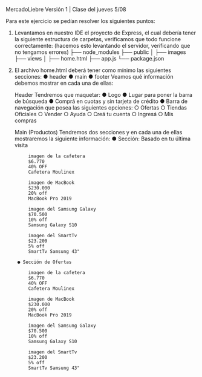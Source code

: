 MercadoLiebre Versión 1 | Clase del jueves 5/08

Para este ejercicio se pedían resolver los siguientes puntos:

1) Levantamos en nuestro IDE el proyecto de Express, el cual debería tener la siguiente estructura de carpetas, verificamos que
todo funcione correctamente: (hacemos esto levantando el servidor, verificando que no
tengamos errores)
├── node_modules
├── public
│
├── images
├── views
│
├── home.html
├── app.js
└── package.json

2) El archivo home.html deberá tener como mínimo las siguientes secciones:
    ● header
    ● main
    ● footer
Veamos qué información debemos mostrar en cada una de ellas:

    Header
    Tendremos que maquetar:
        ● Logo
        ● Lugar para poner la barra de búsqueda
        ● Comprá en cuotas y sin tarjeta de crédito
        ● Barra de navegación que posea las siguientes opciones:
            ○ Ofertas
            ○ Tiendas Oficiales
            ○ Vender
            ○ Ayuda
            ○ Creá tu cuenta
            ○ Ingresá
            ○ Mis compras

    Main (Productos)
    Tendremos dos secciones y en cada una de ellas mostraremos la siguiente información:
        ● Sección: Basado en tu última visita
            
            imagen de la cafetera
            $6.770
            40% OFF
            Cafetera Moulinex

            imagen de MacBook
            $230.000
            20% off
            MacBook Pro 2019

            imagen del Samsung Galaxy
            $70.500
            10% off
            Samsung Galaxy S10

            imagen del SmartTv
            $23.200
            5% off
            SmartTv Samsung 43"

        ● Sección de Ofertas

            imagen de la cafetera
            $6.770
            40% OFF
            Cafetera Moulinex

            imagen de MacBook
            $230.000
            20% off
            MacBook Pro 2019

            imagen del Samsung Galaxy
            $70.500
            10% off
            Samsung Galaxy S10

            imagen del SmartTv
            $23.200
            5% off
            SmartTv Samsung 43"
